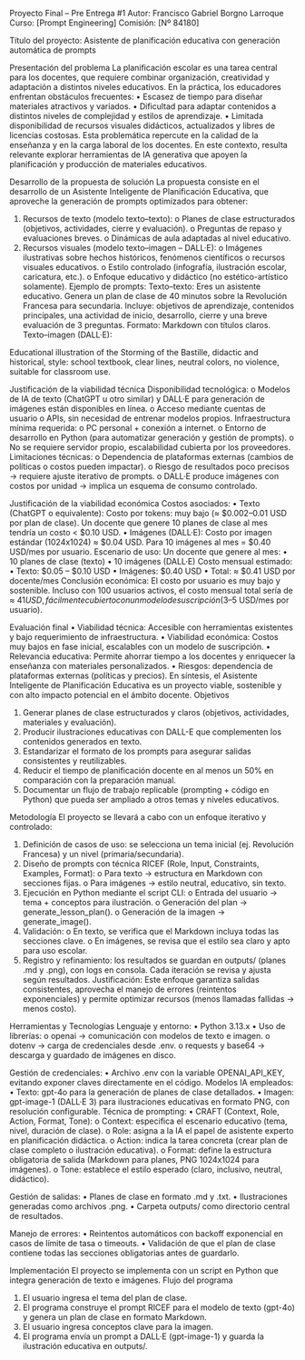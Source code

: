 Proyecto Final – Pre Entrega #1 
Autor: Francisco Gabriel Borgno Larroque
Curso: [Prompt Engineering]
Comisión: [Nº 84180]

Título del proyecto: Asistente de planificación educativa con generación automática de prompts

Presentación del problema
La planificación escolar es una tarea central para los docentes, que requiere combinar organización, creatividad y adaptación a distintos niveles educativos. En la práctica, los educadores enfrentan obstáculos frecuentes:
•	Escasez de tiempo para diseñar materiales atractivos y variados.
•	Dificultad para adaptar contenidos a distintos niveles de complejidad y estilos de aprendizaje.
•	Limitada disponibilidad de recursos visuales didácticos, actualizados y libres de licencias costosas.
Esta problemática repercute en la calidad de la enseñanza y en la carga laboral de los docentes. En este contexto, resulta relevante explorar herramientas de IA generativa que apoyen la planificación y producción de materiales educativos.

Desarrollo de la propuesta de solución
La propuesta consiste en el desarrollo de un Asistente Inteligente de Planificación Educativa, que aproveche la generación de prompts optimizados para obtener:
1.	Recursos de texto (modelo texto–texto):
o	Planes de clase estructurados (objetivos, actividades, cierre y evaluación).
o	Preguntas de repaso y evaluaciones breves.
o	Dinámicas de aula adaptadas al nivel educativo.
2.	Recursos visuales (modelo texto–imagen – DALL·E):
o	Imágenes ilustrativas sobre hechos históricos, fenómenos científicos o recursos visuales educativos.
o	Estilo controlado (infografía, ilustración escolar, caricatura, etc.).
o	Enfoque educativo y didáctico (no estético-artístico solamente).
Ejemplo de prompts:
Texto–texto:
Eres un asistente educativo.
Genera un plan de clase de 40 minutos sobre la Revolución Francesa para secundaria.
Incluye: objetivos de aprendizaje, contenidos principales, una actividad de inicio, desarrollo, cierre y una breve evaluación de 3 preguntas.
Formato: Markdown con títulos claros.
Texto–imagen (DALL·E):

Educational illustration of the Storming of the Bastille, didactic and historical, style: school textbook, clear lines, neutral colors, no violence, suitable for classroom use.

Justificación de la viabilidad técnica
Disponibilidad tecnológica:
o	Modelos de IA de texto (ChatGPT u otro similar) y DALL·E para generación de imágenes están disponibles en línea.
o	Acceso mediante cuentas de usuario o APIs, sin necesidad de entrenar modelos propios.
Infraestructura mínima requerida:
o	PC personal + conexión a internet.
o	Entorno de desarrollo en Python (para automatizar generación y gestión de prompts).
o	No se requiere servidor propio, escalabilidad cubierta por los proveedores.
Limitaciones técnicas:
o	Dependencia de plataformas externas (cambios de políticas o costos pueden impactar).
o	Riesgo de resultados poco precisos → requiere ajuste iterativo de prompts.
o	DALL·E produce imágenes con costos por unidad → implica un esquema de consumo controlado.





Justificación de la viabilidad económica
Costos asociados:
•	Texto (ChatGPT o equivalente):
Costo por tokens: muy bajo (≈ $0.002–0.01 USD por plan de clase).
Un docente que genere 10 planes de clase al mes tendría un costo < $0.10 USD.
•	Imágenes (DALL·E):
Costo por imagen estándar (1024x1024) ≈ $0.04 USD.
Para 10 imágenes al mes = $0.40 USD/mes por usuario.
Escenario de uso:
Un docente que genere al mes:
•	10 planes de clase (texto)
•	10 imágenes (DALL·E)
Costo mensual estimado:
•	Texto: $0.05 – $0.10 USD
•	Imágenes: $0.40 USD
•	Total: ≈ $0.41 USD por docente/mes
Conclusión económica:
El costo por usuario es muy bajo y sostenible. Incluso con 100 usuarios activos, el costo mensual total sería de ≈ $41 USD, fácilmente cubierto con un modelo de suscripción ($3–5 USD/mes por usuario).

Evaluación final
•	Viabilidad técnica: Accesible con herramientas existentes y bajo requerimiento de infraestructura.
•	Viabilidad económica: Costos muy bajos en fase inicial, escalables con un modelo de suscripción.
•	Relevancia educativa: Permite ahorrar tiempo a los docentes y enriquecer la enseñanza con materiales personalizados.
•	Riesgos: dependencia de plataformas externas (políticas y precios).
En síntesis, el Asistente Inteligente de Planificación Educativa es un proyecto viable, sostenible y con alto impacto potencial en el ámbito docente.
Objetivos
1.	Generar planes de clase estructurados y claros (objetivos, actividades, materiales y evaluación).
2.	Producir ilustraciones educativas con DALL-E que complementen los contenidos generados en texto.
3.	Estandarizar el formato de los prompts para asegurar salidas consistentes y reutilizables.
4.	Reducir el tiempo de planificación docente en al menos un 50% en comparación con la preparación manual.
5.	Documentar un flujo de trabajo replicable (prompting + código en Python) que pueda ser ampliado a otros temas y niveles educativos.

Metodología
	El proyecto se llevará a cabo con un enfoque iterativo y controlado:
1.	Definición de casos de uso: se selecciona un tema inicial (ej. Revolución Francesa) y un nivel (primaria/secundaria).
2.	Diseño de prompts con técnica RICEF (Role, Input, Constraints, Examples, Format):
o	Para texto → estructura en Markdown con secciones fijas.
o	Para imágenes → estilo neutral, educativo, sin texto.
3.	Ejecución en Python mediante el script CLI:
o	Entrada del usuario → tema + conceptos para ilustración.
o	Generación del plan → generate_lesson_plan().
o	Generación de la imagen → generate_image().
4.	Validación:
o	En texto, se verifica que el Markdown incluya todas las secciones clave.
o	En imágenes, se revisa que el estilo sea claro y apto para uso escolar.
5.	Registro y refinamiento: los resultados se guardan en outputs/ (planes .md y .png), con logs en consola. Cada iteración se revisa y ajusta según resultados.
Justificación:
Este enfoque garantiza salidas consistentes, aprovecha el manejo de errores (reintentos exponenciales) y permite optimizar recursos (menos llamadas fallidas → menos costo).

Herramientas y Tecnologías
Lenguaje y entorno:
•	Python 3.13.x 
•	Uso de librerías:
o	openai → comunicación con modelos de texto e imagen.
o	dotenv → carga de credenciales desde .env.
o	requests y base64 → descarga y guardado de imágenes en disco.

Gestión de credenciales:
•	Archivo .env con la variable OPENAI_API_KEY, evitando exponer claves directamente en el código.
Modelos IA empleados:
•	Texto: gpt-4o para la generación de planes de clase detallados.
•	Imagen: gpt-image-1 (DALL·E 3) para ilustraciones educativas en formato PNG, con resolución configurable.
Técnica de prompting:
•	CRAFT (Context, Role, Action, Format, Tone):
o	Context: especifica el escenario educativo (tema, nivel, duración de clase).
o	Role: asigna a la IA el papel de asistente experto en planificación didáctica.
o	Action: indica la tarea concreta (crear plan de clase completo o ilustración educativa).
o	Format: define la estructura obligatoria de salida (Markdown para planes, PNG 1024x1024 para imágenes).
o	Tone: establece el estilo esperado (claro, inclusivo, neutral, didáctico).

Gestión de salidas:
•	Planes de clase en formato .md y .txt.
•	Ilustraciones generadas como archivos .png.
•	Carpeta outputs/ como directorio central de resultados.

Manejo de errores:
•	Reintentos automáticos con backoff exponencial en casos de límite de tasa o timeouts.
•	Validación de que el plan de clase contiene todas las secciones obligatorias antes de guardarlo.

Implementación
El proyecto se implementa con un script en Python que integra generación de texto e imágenes.
Flujo del programa
1.	El usuario ingresa el tema del plan de clase.
2.	El programa construye el prompt RICEF para el modelo de texto (gpt-4o) y genera un plan de clase en formato Markdown.
3.	El usuario ingresa conceptos clave para la imagen.
4.	El programa envía un prompt a DALL·E (gpt-image-1) y guarda la ilustración educativa en outputs/.

